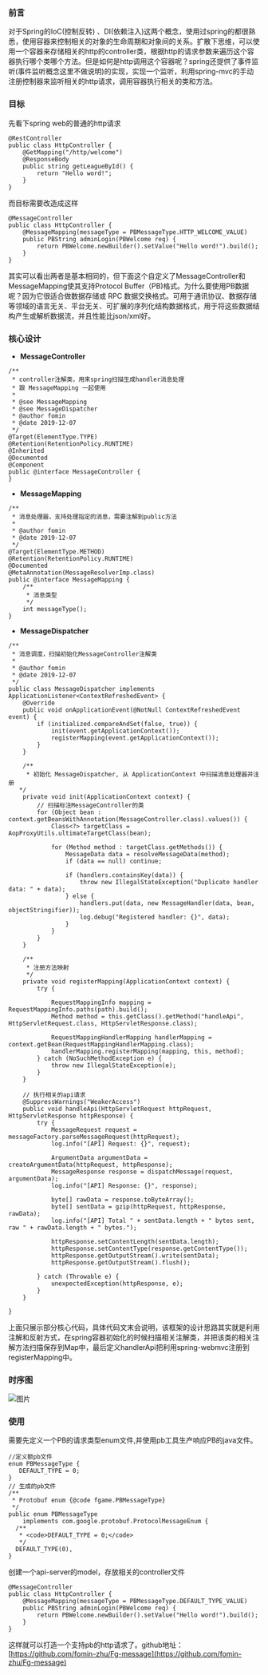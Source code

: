 ### 前言
对于Spring的IoC(控制反转) 、DI(依赖注入)这两个概念，使用过spring的都很熟悉，使用容器来控制相关的对象的生命周期和对象间的关系。扩散下思维，可以使用一个容器来存储相关的http的controller类，根据http的请求参数来遍历这个容器执行哪个类哪个方法。但是如何是http调用这个容器呢？spring还提供了事件监听(事件监听概念这里不做说明)的实现，实现一个监听，利用spring-mvc的手动注册控制器来监听相关的http请求，调用容器执行相关的类和方法。

### 目标
先看下spring web的普通的http请求

```
@RestController
public class HttpController {
    @GetMapping("/http/welcome")
    @ResponseBody
    public string getLeagueById() {
        return "Hello word!";
    }
}
```
而目标需要改造成这样
```
@MessageController
public class HttpController {
    @MessageMapping(messageType = PBMessageType.HTTP_WELCOME_VALUE)
    public PBString adminLogin(PBWelcome req) {
        return PBWelcome.newBuilder().setValue("Hello word!").build();
    }
}
```
其实可以看出两者是基本相同的，但下面这个自定义了MessageController和MessageMapping使其支持Protocol Buffer（PB)格式。为什么要使用PB数据呢？因为它很适合做数据存储或 RPC 数据交换格式。可用于通讯协议、数据存储等领域的语言无关、平台无关、可扩展的序列化结构数据格式，用于将这些数据结构产生或解析数据流，并且性能比json/xml好。
### 核心设计
* **MessageController**
```
/**
 * controller注解类，用来spring扫描生成handler消息处理
 * 跟 MessageMapping 一起使用
 *
 * @see MessageMapping
 * @see MessageDispatcher
 * @author fomin
 * @date 2019-12-07
 */
@Target(ElementType.TYPE)
@Retention(RetentionPolicy.RUNTIME)
@Inherited
@Documented
@Component
public @interface MessageController {
}
```
* **MessageMapping**
```
/**
 * 消息处理器，支持处理指定的消息，需要注解到public方法
 *
 * @author fomin
 * @date 2019-12-07
 */
@Target(ElementType.METHOD)
@Retention(RetentionPolicy.RUNTIME)
@Documented
@MetaAnnotation(MessageResolverImp.class)
public @interface MessageMapping {
    /**
     * 消息类型
     */
    int messageType();
}
```
* **MessageDispatcher**
```
/**
 * 消息调度，扫描初始化MessageController注解类
 *
 * @author fomin
 * @date 2019-12-07
 */
public class MessageDispatcher implements ApplicationListener<ContextRefreshedEvent> {
    @Override
    public void onApplicationEvent(@NotNull ContextRefreshedEvent event) {
        if (initialized.compareAndSet(false, true)) {
            init(event.getApplicationContext());
            registerMapping(event.getApplicationContext());
        }
    }
    
    /**
     * 初始化 MessageDispatcher, 从 ApplicationContext 中扫描消息处理器并注册
   */
    private void init(ApplicationContext context) {
        // 扫描标注MessageController的类
        for (Object bean : context.getBeansWithAnnotation(MessageController.class).values()) {
            Class<?> targetClass = AopProxyUtils.ultimateTargetClass(bean);
    
            for (Method method : targetClass.getMethods()) {
                MessageData data = resolveMessageData(method);
                if (data == null) continue;
    
                if (handlers.containsKey(data)) {
                    throw new IllegalStateException("Duplicate handler data: " + data);
                } else {
                    handlers.put(data, new MessageHandler(data, bean, objectStringifier));
                    log.debug("Registered handler: {}", data);
                }
            }
        }
    }
    
    /**
     * 注册方法映射
     */
    private void registerMapping(ApplicationContext context) {
        try {
    
            RequestMappingInfo mapping = RequestMappingInfo.paths(path).build();
            Method method = this.getClass().getMethod("handleApi", HttpServletRequest.class, HttpServletResponse.class);
    
            RequestMappingHandlerMapping handlerMapping = context.getBean(RequestMappingHandlerMapping.class);
            handlerMapping.registerMapping(mapping, this, method);
        } catch (NoSuchMethodException e) {
            throw new IllegalStateException(e);
        }
    }
    
    // 执行相关的api请求
    @SuppressWarnings("WeakerAccess")
    public void handleApi(HttpServletRequest httpRequest, HttpServletResponse httpResponse) {
        try {
            MessageRequest request = messageFactory.parseMessageRequest(httpRequest);
            log.info("[API] Request: {}", request);
    
            ArgumentData argumentData = createArgumentData(httpRequest, httpResponse);
            MessageResponse response = dispatchMessage(request, argumentData);
            log.info("[API] Response: {}", response);
    
            byte[] rawData = response.toByteArray();
            byte[] sentData = gzip(httpRequest, httpResponse, rawData);
            log.info("[API] Total " + sentData.length + " bytes sent, raw " + rawData.length + " bytes.");
    
            httpResponse.setContentLength(sentData.length);
            httpResponse.setContentType(response.getContentType());
            httpResponse.getOutputStream().write(sentData);
            httpResponse.getOutputStream().flush();
    
        } catch (Throwable e) {
            unexpectedException(httpResponse, e);
        }
    }

}
```
上面只展示部分核心代码，具体代码文末会说明，该框架的设计思路其实就是利用注解和反射方式，在spring容器初始化的时候扫描相关注解类，并把该类的相关注解方法扫描保存到Map中，最后定义handlerApi把利用spring-webmvc注册到registerMapping中。
### 时序图
![图片](https://uploader.shimo.im/f/FKMX02bShLAQZ2WY.jpg!thumbnail)

### 使用
需要先定义一个PB的请求类型enum文件,并使用pb工具生产响应PB的java文件。

```
//定义额pb文件
enum PBMessageType {
   DEFAULT_TYPE = 0;
}
// 生成的pb文件
/**
 * Protobuf enum {@code fgame.PBMessageType}
 */
public enum PBMessageType
    implements com.google.protobuf.ProtocolMessageEnum {
  /**
   * <code>DEFAULT_TYPE = 0;</code>
   */
  DEFAULT_TYPE(0),
}
```
创建一个api-server的model，存放相关的controller文件
```
@MessageController
public class HttpController {
    @MessageMapping(messageType = PBMessageType.DEFAULT_TYPE_VALUE)
    public PBString adminLogin(PBWelcome req) {
        return PBWelcome.newBuilder().setValue("Hello word!").build();
    }
}
```
这样就可以打造一个支持pb的http请求了。github地址：[https://github.com/fomin-zhu/Fg-message](https://github.com/fomin-zhu/Fg-message)
